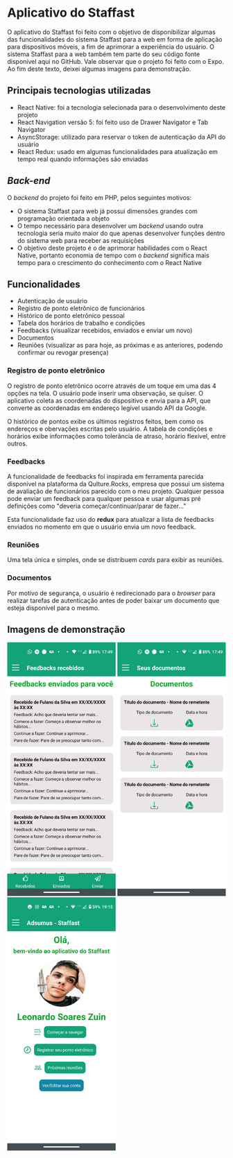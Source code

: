 # Aplicativo do Staffast
O aplicativo do Staffast foi feito com o objetivo de disponibilizar algumas das funcionalidades do sistema Staffast para a web em forma de aplicação 
para dispositivos móveis, a fim de aprimorar a experiência do usuário. O sistema Staffast para a web também tem parte do seu código fonte 
disponível aqui no GitHub. Vale observar que o projeto foi feito com o Expo. Ao fim deste texto, deixei algumas imagens para demonstração.

## Principais tecnologias utilizadas
* React Native: foi a tecnologia selecionada para o desenvolvimento deste projeto
* React Navigation versão 5: foi feito uso de Drawer Navigator e Tab Navigator
* AsyncStorage: utilizado para reservar o token de autenticação da API do usuário
* React Redux: usado em algumas funcionalidades para atualização em tempo real quando informações são enviadas

## *Back-end*
O *backend* do projeto foi feito em PHP, pelos seguintes motivos:
* O sistema Staffast para web já possui dimensões grandes com programação orientada a objeto
* O tempo necessário para desenvolver um *backend* usando outra tecnologia seria muito maior do que apenas desenvolver funções 
dentro do sistema web para receber as requisições
* O objetivo deste projeto é o de aprimorar habilidades com o React Native, portanto economia de tempo com o *backend* significa 
mais tempo para o crescimento do conhecimento com o React Native


## Funcionalidades
* Autenticação de usuário
* Registro de ponto eletrônico de funcionários
* Histórico de ponto eletrônico pessoal
* Tabela dos horários de trabalho e condições
* Feedbacks (visualizar recebidos, enviados e enviar um novo)
* Documentos
* Reuniões (visualizar as para hoje, as próximas e as anteriores, podendo confirmar ou revogar presença)

### Registro de ponto eletrônico
O registro de ponto eletrônico ocorre através de um toque em uma das 4 opções na tela. O usuário pode inserir uma observação, se quiser. O 
aplicativo coleta as coordenadas do dispositivo e envia para a API, que converte as coordenadas em endereço legível usando API da Google.

O histórico de pontos exibe os últimos registros feitos, bem como os endereços e obervações escritas pelo usuário.
A tabela de condições e horários exibe informações como tolerância de atraso, horário flexível, entre outros.

### Feedbacks
A funcionalidade de feedbacks foi inspirada em ferramenta parecida disponível na plataforma da Qulture.Rocks, empresa que possui um sistema de 
avaliação de funcionários parecido com o meu projeto. Qualquer pessoa pode enviar um feedback para qualquer pessoa e usar algumas pré definições
como "deveria começar/continuar/parar de fazer..."

Esta funcionalidade faz uso do **redux** para atualizar a lista de feedbacks enviados no momento em que o usuário envia um novo feedback.

### Reuniões
Uma tela única e simples, onde se distribuem _cards_ para exibir as reuniões.

### Documentos
Por motivo de segurança, o usuário é redirecionado para o *browser* para realizar tarefas de autenticação antes de poder baixar um documento 
que esteja disponível para o mesmo.

## Imagens de demonstração

<img src="assets/img/Screenshot_20200507-174930.png" width="250">
<img src="assets/img/Screenshot_20200507-174938.png" width="250">
<img src="assets/img/Screenshot_20200511-191502.png" width="250">
